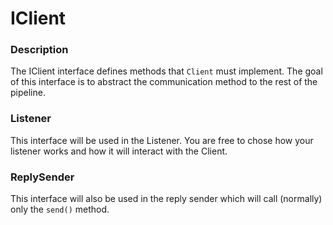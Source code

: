 # IClient

### Description
The IClient interface defines methods that `Client` must implement.
The goal of this interface is to abstract the communication method to the rest of the pipeline.

### Listener
This interface will be used in the Listener. You are free to chose how your listener works and how it will interact
with the Client.

### ReplySender
This interface will also be used in the reply sender which will call (normally) only the `send()` method.
